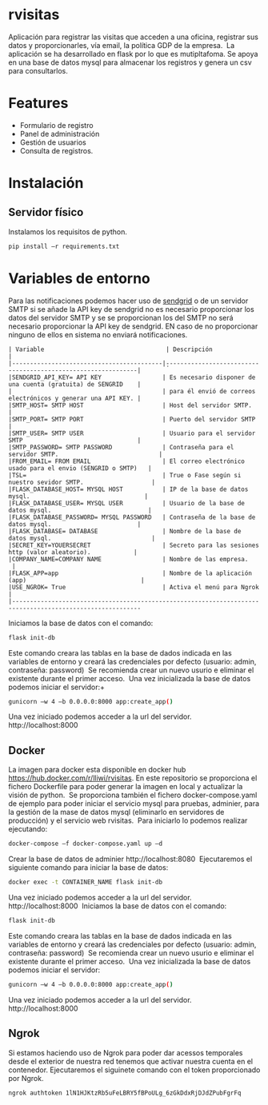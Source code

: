 # rvisitas 
Aplicación para registrar las visitas que acceden a una oficina, registrar sus datos y proporcionarles, vía email, la política GDP de la empresa. 
La aplicación se ha desarrollado en flask por lo que es mutipltafoma. Se apoya en una base de datos mysql para almacenar los registros y genera un csv para consultarlos.

# Features
- Formulario de registro 
- Panel de administración
- Gestión de usuarios
- Consulta de registros.

# Instalación 
## Servidor físico 
Instalamos los requisitos de python. 
```bash 
pip install –r requirements.txt 
```
# Variables de entorno 

Para las notificaciones podemos hacer uso de [sendgrid](https://sendgrid.com/) o de un servidor SMTP si se añade la API key de sendgrid no es necesario proporcionar los datos del servidor SMTP y se se proporcionan los del SMTP no será necesario proporcionar la API key de sendgrid. EN caso de no proporcionar ninguno de ellos en sistema no enviará notificaciones.

```text 
| Variable                                  | Descripción                                                 | 
|------------------------------------------|̣̣̣--------------------------------------------------------------|
|SENDGRID_API_KEY= API KEY                 | Es necesario disponer de una cuenta (gratuita) de SENGRID    |
|                                          | para él envió de correos electrónicos y generar una API KEY. |
|SMTP_HOST= SMTP HOST                      | Host del servidor SMTP.                                      |
|SMTP_PORT= SMTP PORT                      | Puerto del servidor SMTP                                     |
|SMTP_USER= SMTP USER                      | Usuario para el servidor SMTP                                |
|SMTP_PASSWORD= SMTP PASSWORD              | Contraseña para el servidor SMTP.                            |
|FROM_EMAIL= FROM EMAIL                    | El correo electrónico usado para el envio (SENGRID o SMTP)   |
|TSL=                                      | True o Fase según si nuestro sevidor SMTP.                   |
|FLASK_DATABASE_HOST= MYSQL HOST           | IP de la base de datos mysql.                                |
|FLASK_DATABASE_USER= MYSQL USER           | Usuario de la base de datos mysql.                           |
|FLASK_DATABASE_PASSWORD= MYSQL PASSWORD   | Contraseña de la base de datos mysql.                        |
|FLASK_DATABASE= DATABASE                  | Nombre de la base de datos mysql.                            |
|SECRET_KEY=YOUERSECRET                    | Secreto para las sesiones http (valor aleatorio).            |
|COMPANY_NAME=COMPANY NAME                 | Nombre de las empresa.                                       |
|FLASK_APP=app                             | Nombre de la aplicación (app)                                |
|USE_NGROK= True                           | Activa el menú para Ngrok                                    |
|----------------------------------------------------------------------------------------------------------
```
Iniciamos la base de datos con el comando: 

```bash 
flask init-db 
```
Este comando creara las tablas en la base de dados indicada en las variables de entorno y creará las credenciales por defecto (usuario: admin, contraseña: password) 
Se recomienda crear un nuevo usurio e eliminar el existente durante el primer acceso. 
Una vez inicializada la base de datos podemos iniciar el servidor:+ 
```bash 
gunicorn –w 4 –b 0.0.0.0:8000 app:create_app() 
```
Una vez iniciado podemos acceder a la url del servidor. 
http://localhost:8000 

## Docker 
La imagen para docker esta disponible en docker hub https://hub.docker.com/r/lliwi/rvisitas.
En este repositorio se proporciona el fichero Dockerfile para poder generar la imagen en local y actualizar la visión de python. 
Se proporciona también el fichero docker-compose.yaml de ejemplo para poder iniciar el servicio mysql para pruebas, adminier, para la gestión de la mase de datos mysql (eliminarlo en servidores de producción) y el servicio web rvisitas. 
Para iniciarlo lo podemos realizar ejecutando: 
```bash 
docker-compose –f docker-compose.yaml up –d 
```
Crear la base de datos de adminier http://localhost:8080 
Ejecutaremos el siguiente comando para iniciar la base de datos: 
```bash 
docker exec -t CONTAINER_NAME flask init-db 
```
Una vez iniciado podemos acceder a la url del servidor. 
http://localhost:8000 
Iniciamos la base de datos con el comando: 
```bash 
flask init-db 
```
Este comando creara las tablas en la base de dados indicada en las variables de entorno y creará las credenciales por defecto (usuario: admin, contraseña: password) 
Se recomienda crear un nuevo usurio e eliminar el existente durante el primer acceso. 
Una vez inicializada la base de datos podemos iniciar el servidor:
```bash 
gunicorn –w 4 –b 0.0.0.0:8000 app:create_app() 
```
Una vez iniciado podemos acceder a la url del servidor. 
http://localhost:8000 

## Ngrok
Si estamos haciendo uso de Ngrok para poder dar acessos temporales desde el exterior de nuestra red tenemos que activar nuestra cuenta en el contenedor.
Ejecutaremos el siguinete comando con el token proporcionado por Ngrok.
```bash
ngrok authtoken 1lN1HJKtzRb5uFeLBRY5fBPoULg_6zGkDdxRjDJdZPubFgrFq
```